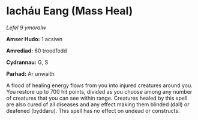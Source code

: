 # Iacháu Eang (Mass Heal)

*Lefel 9 ymoralw*

**Amser Hudo:** 1 acsiwn

**Amrediad:** 60 troedfedd

**Cydrannau:** G, S

**Parhad:** Ar unwaith

A flood of healing energy flows from you into injured creatures around you. You restore up to 700 hit points, divided as you choose among any number of creatures that you can see within range. Creatures healed by this spell are also cured of all diseases and any effect making them blinded (dall) or deafened (byddaru). This spell has no effect on undead or constructs.